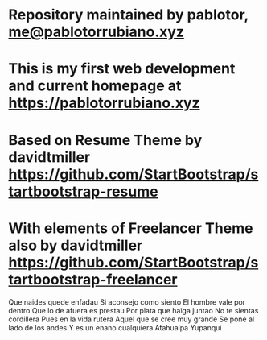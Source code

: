 # Repository maintained by pablotor, me@pablotorrubiano.xyz
# This is my first web development and current homepage at https://pablotorrubiano.xyz
# Based on Resume Theme by davidtmiller https://github.com/StartBootstrap/startbootstrap-resume
# With elements of Freelancer Theme also by davidtmiller https://github.com/StartBootstrap/startbootstrap-freelancer

Que naides quede enfadau
Si aconsejo como siento
El hombre vale por dentro
Que lo de afuera es prestau
Por plata que haiga juntao
No te sientas cordillera
Pues en la vida rutera
Aquel que se cree muy grande
Se pone al lado de los andes
Y es un enano cualquiera
          Atahualpa Yupanqui
